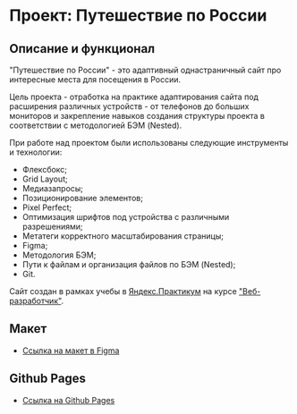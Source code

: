 # Проект: Путешествие по России

## Описание и функционал

"Путешествие по России" - это адаптивный однастраничный сайт про интересные места для посещения в России.

Цель проекта - отработка на практике адаптирования сайта под расширения различных устройств - от телефонов до больших мониторов и закрепление навыков создания структуры проекта в соответствии с методологией БЭМ (Nested).

При работе над проектом были использованы следующие инструменты и технологии:

* Флексбокс;
* Grid Layout;
* Медиазапросы;
* Позиционирование элементов;
* Pixel Perfect;
* Оптимизация шрифтов под устройства с различными разрешениями;
* Метатеги корректного масштабирования страницы;
* Figma;
* Методология БЭМ;
* Пути к файлам и организация файлов по БЭМ (Nested);
* Git.

Сайт создан в рамках учебы в [Яндекс.Практикум](https://praktikum.yandex.ru/) на курсе ["Веб-разработчик"](https://praktikum.yandex.ru/web/).

## Макет

* [Ссылка на макет в Figma](https://www.figma.com/file/5S2WSbEFL6awjVWJ0NWL8Q/Sprint-3_-Russia-_-desktop-mobile?node-id=28503%3A0)

## Github Pages

* [Ссылка на Github Pages](https://frontend-guy.github.io/russian-travel/)
